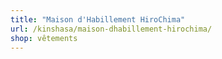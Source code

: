 ```yaml
---
title: "Maison d'Habillement HiroChima"
url: /kinshasa/maison-dhabillement-hirochima/
shop: vêtements
---
```

